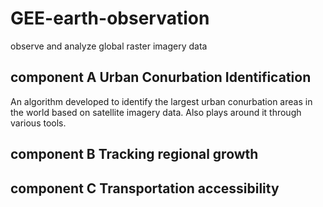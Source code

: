 # GEE-earth-observation
observe and analyze global raster imagery data

## component A  Urban Conurbation Identification
An algorithm developed to identify the largest urban conurbation areas in the world based on satellite imagery data. Also plays around it through various tools.

## component B  Tracking regional growth


## component C  Transportation accessibility
